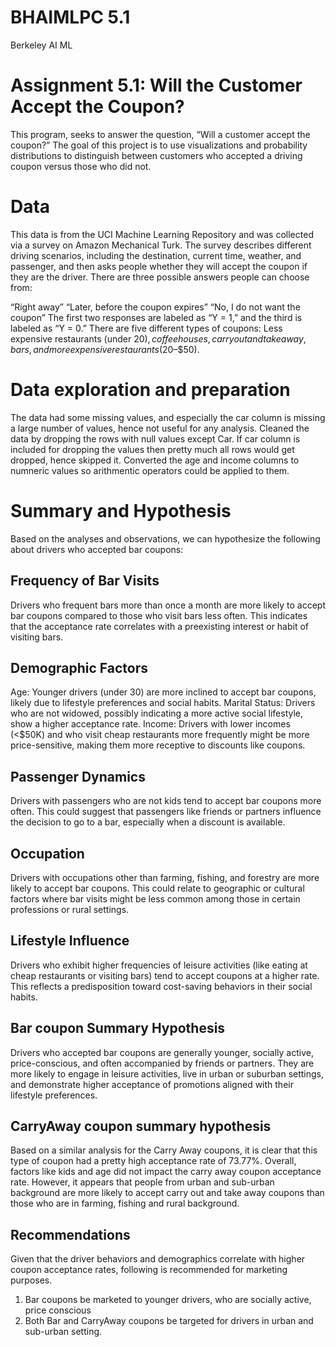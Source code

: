 # BHAIMLPC 5.1
Berkeley AI ML 
# Assignment 5.1: Will the Customer Accept the Coupon?
This program, seeks to answer the question, “Will a customer accept the coupon?” The goal of this project is to use visualizations and probability distributions to distinguish between customers who accepted a driving coupon versus those who did not. 
# Data
This data is from the UCI Machine Learning Repository and was collected via a survey on Amazon Mechanical Turk. The survey describes different driving scenarios, including the destination, current time, weather, and passenger, and then asks people whether they will accept the coupon if they are the driver. There are three possible answers people can choose from:

“Right away”
“Later, before the coupon expires”
“No, I do not want the coupon”
The first two responses are labeled as “Y = 1,” and the third is labeled as “Y = 0.” There are five different types of coupons: Less expensive restaurants (under $20), coffee houses, carryout and takeaway, bars, and more expensive restaurants ($20–$50).

# Data exploration and preparation
The data had some missing values, and especially the car column is missing a large number of values, hence not useful for any analysis.
Cleaned the data by dropping the rows with null values except Car. If car column is included for dropping the values then pretty much all rows would get dropped, hence skipped it.
Converted the age and income columns to numneric values so arithmentic operators could be applied to them.

# Summary and Hypothesis
Based on the analyses and observations, we can hypothesize the following about drivers who accepted bar coupons:

## Frequency of Bar Visits
Drivers who frequent bars more than once a month are more likely to accept bar coupons compared to those who visit bars less often. This indicates that the acceptance rate correlates with a preexisting interest or habit of visiting bars.

## Demographic Factors
Age: Younger drivers (under 30) are more inclined to accept bar coupons, likely due to lifestyle preferences and social habits.
Marital Status: Drivers who are not widowed, possibly indicating a more active social lifestyle, show a higher acceptance rate.
Income: Drivers with lower incomes (<$50K) and who visit cheap restaurants more frequently might be more price-sensitive, making them more receptive to discounts like coupons.

## Passenger Dynamics
Drivers with passengers who are not kids tend to accept bar coupons more often. This could suggest that passengers like friends or partners influence the decision to go to a bar, especially when a discount is available.

## Occupation
Drivers with occupations other than farming, fishing, and forestry are more likely to accept bar coupons. This could relate to geographic or cultural factors where bar visits might be less common among those in certain professions or rural settings.

## Lifestyle Influence
Drivers who exhibit higher frequencies of leisure activities (like eating at cheap restaurants or visiting bars) tend to accept coupons at a higher rate. This reflects a predisposition toward cost-saving behaviors in their social habits.

## Bar coupon Summary Hypothesis 
Drivers who accepted bar coupons are generally younger, socially active, price-conscious, and often accompanied by friends or partners. They are more likely to engage in leisure activities, live in urban or suburban settings, and demonstrate higher acceptance of promotions aligned with their lifestyle preferences.

## CarryAway coupon summary hypothesis
Based on a similar analysis for the Carry Away coupons, it is clear that this type of coupon had a pretty high acceptance rate of 73.77%. Overall, factors like kids and age did not impact the carry away coupon acceptance rate. However, it appears that people from urban and sub-urban background are more likely to accept carry out and take away coupons than those who are in farming, fishing and rural background.

## Recommendations
Given that the driver behaviors and demographics correlate with higher coupon acceptance rates, following is recommended for marketing purposes.
1. Bar coupons be marketed to younger drivers, who are socially active, price conscious
2. Both Bar and CarryAway coupons be targeted for drivers in urban and sub-urban setting.

